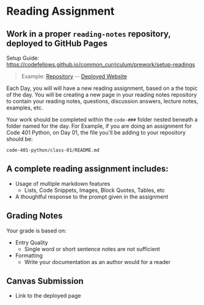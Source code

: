 # Reading Assignment

## Work in a proper `reading-notes` repository, deployed to GitHub Pages

Setup Guide: <https://codefellows.github.io/common_curriculum/prework/setup-readings>

> Example: [Repository](https://github.com/codefellows/reading-notes) -- [Deployed Website](https://codefellows.github.io/reading-notes)

Each Day, you will will have a new reading assignment, based on a the topic of the day. You will be creating a new page in your reading notes repository to contain your reading notes, questions, discussion answers, lecture notes, examples, etc.

Your work should be completed within the `code-###` folder nested beneath a folder named for the day. For Example, if you are doing an assignment for Code 401 Python, on Day 01, the file you'll be adding to your repository should be:

    code-401-python/class-01/README.md

## A complete reading assignment includes:

- Usage of multiple markdown features
  - Lists, Code Snippets, Images, Block Quotes, Tables, etc
- A thoughtful response to the prompt given in the assignment

## Grading Notes

Your grade is based on:

- Entry Quality
  - Single word or short sentence notes are not sufficient
- Formatting
  - Write your documentation as an author would for a reader

## Canvas Submission

- Link to the deployed page
